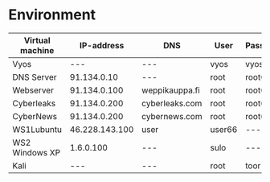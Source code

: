 # Environment

|Virtual machine|IP-address|DNS|User|Passwd|User2|Passwd2|
|---|---|---|---|---|---|---|
|Vyos|---|---|vyos|vyos|---|---|
|DNS Server|91.134.0.10|---|root|root66|---|---|
|Webserver|91.134.0.100|weppikauppa.fi|root|root66|user|user66|
|Cyberleaks|91.134.0.200|cyberleaks.com|root|root66|user|user66|
|CyberNews|91.134.0.200|cybernews.com|root|root66|user|user66|
|WS1Lubuntu|46.228.143.100|user|user66|---|---|
|WS2 Windows XP|1.6.0.100|---|sulo|---|---|
|Kali|---|---|root|toor|---|---|
